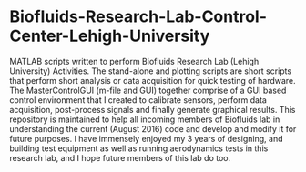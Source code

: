 # Biofluids-Research-Lab-Control-Center-Lehigh-University
MATLAB scripts written to perform Biofluids Research Lab (Lehigh University) Activities. 
The stand-alone and plotting scripts are short scripts that perform short analysis or data acquisition for quick testing of hardware. 
The MasterControlGUI (m-file and GUI) together comprise of a GUI based control environment that I created to calibrate sensors, 
perform data acquisition, post-process signals and finally generate graphical results. 
This repository is maintained to help all incoming members of Biofluids lab in understanding the current (August 2016) code and 
develop and modify it for future purposes. 
I have immensely enjoyed my 3 years of designing, and building test equipment as well as running aerodynamics tests in this research lab, 
and I hope future members of this lab do too.
